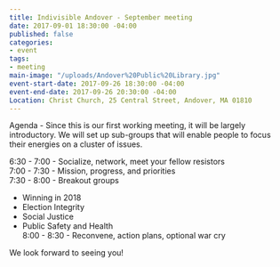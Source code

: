 ```yaml
---
title: Indivisible Andover - September meeting
date: 2017-09-01 18:30:00 -04:00
published: false
categories:
- event
tags:
- meeting
main-image: "/uploads/Andover%20Public%20Library.jpg"
event-start-date: 2017-09-26 18:30:00 -04:00
event-end-date: 2017-09-26 20:30:00 -04:00
Location: Christ Church, 25 Central Street, Andover, MA 01810
---
```


Agenda - Since this is our first working meeting, it will be largely introductory. We will set up sub-groups that will enable people to focus their energies on a cluster of issues. 

6:30 - 7:00 - Socialize, network, meet your fellow resistors<BR>
7:00 - 7:30 - Mission, progress, and priorities<BR>
7:30 - 8:00 - Breakout groups<BR>
 - Winning in 2018<BR>
 - Election Integrity<BR>
 - Social Justice<BR>
 - Public Safety and Health<BR>
8:00 - 8:30 - Reconvene, action plans, optional war cry<BR>

We look forward to seeing you!